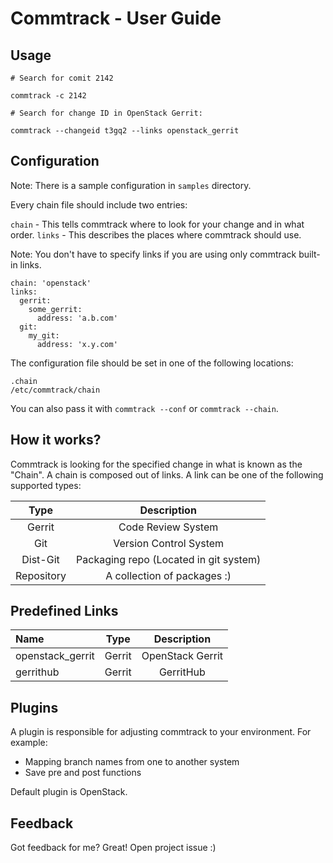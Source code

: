 # Commtrack - User Guide


## Usage

```
# Search for comit 2142

commtrack -c 2142

# Search for change ID in OpenStack Gerrit:

commtrack --changeid t3gq2 --links openstack_gerrit
```

## Configuration

Note: There is a sample configuration in `samples` directory.

Every chain file should include two entries:

`chain` - This tells commtrack where to look for your change and in what order.
`links` - This describes the places where commtrack should use.

Note: You don't have to specify links if you are using only commtrack built-in
      links.

```
chain: 'openstack'
links:
  gerrit:
    some_gerrit:
      address: 'a.b.com'
  git:
    my_git:
      address: 'x.y.com'
```

The configuration file should be set in one of the following locations:

```
.chain
/etc/commtrack/chain
```

You can also pass it with `commtrack --conf` or `commtrack --chain`.

## How it works?

Commtrack is looking for the specified change in what is known as the "Chain".
A chain is composed out of links. A link can be one of the following supported types:

Type | Description
:------:|:--------:
Gerrit | Code Review System
Git | Version Control System
Dist-Git | Packaging repo (Located in git system)
Repository | A collection of packages :)

## Predefined Links

Name | Type | Description
:------ |:------:|:--------:
openstack_gerrit | Gerrit | OpenStack Gerrit
gerrithub | Gerrit | GerritHub

## Plugins

A plugin is responsible for adjusting commtrack to your environment.
For example:

* Mapping branch names from one to another system
* Save pre and post functions

Default plugin is OpenStack.

## Feedback

Got feedback for me? Great! Open project issue :)
